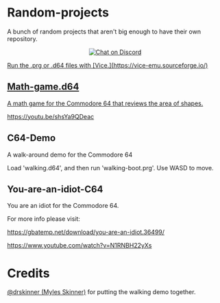 # Random-projects
A bunch of random projects that aren't big enough to have their own repository.
<p align="center">

<a href="https://discord.com/invite/kJac2ty">
        <img src="https://img.shields.io/discord/704065693246685225?color=purple&label=Discord&logo=Discord&style=plastic"
            alt="Chat on Discord">
</p>
<p>Run the .prg or .d64 files with [Vice.](https://vice-emu.sourceforge.io/)</p>

## Math-game.d64
A math game for the Commodore 64 that reviews the area of shapes.

https://youtu.be/shsYa9QDeac

## C64-Demo
A walk-around demo for the Commodore 64 

Load 'walking.d64', and then run 'walking-boot.prg'. Use WASD to move.

## You-are-an-idiot-C64
You are an idiot for the Commodore 64.

For more info please visit:

https://gbatemp.net/download/you-are-an-idiot.36499/

https://www.youtube.com/watch?v=N1RNBH22yXs

# Credits

[@drskinner (Myles Skinner)](https://github.com/drskinner/) for putting the walking demo together.


